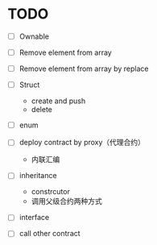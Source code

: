 # TODO

- [ ] Ownable 
- [ ] Remove element from array
- [ ] Remove element from array by replace
- [ ] Struct
    - create and push
    - delete
- [ ] enum
- [ ] deploy contract by proxy（代理合约）
    - 内联汇编
- [ ] inheritance
    - constrcutor
    - 调用父级合约两种方式
- [ ] interface
- [ ] call other contract


